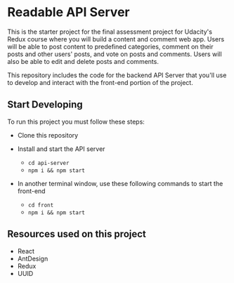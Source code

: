 # Readable API Server

This is the starter project for the final assessment project for Udacity's Redux course where you will build a content and comment web app. Users will be able to post content to predefined categories, comment on their posts and other users' posts, and vote on posts and comments. Users will also be able to edit and delete posts and comments.

This repository includes the code for the backend API Server that you'll use to develop and interact with the front-end portion of the project.

## Start Developing

To run this project you must follow these steps:

* Clone this repository

* Install and start the API server
    - `cd api-server`
    - `npm i && npm start`

* In another terminal window, use these following commands to start the front-end
    - `cd front`
    - `npm i && npm start`

## Resources used on this project
- React
- AntDesign
- Redux
- UUID

